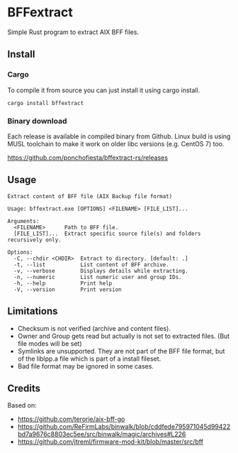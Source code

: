 # BFFextract

Simple Rust program to extract AIX BFF files.

## Install

### Cargo

To compile it from source you can just install it using cargo install.

```
cargo install bffextract
```

### Binary download

Each release is available in compiled binary from Github. Linux build is using MUSL toolchain to make it work on older libc versions (e.g. CentOS 7) too.

https://github.com/ponchofiesta/bffextract-rs/releases

## Usage

```
Extract content of BFF file (AIX Backup file format)

Usage: bffextract.exe [OPTIONS] <FILENAME> [FILE_LIST]...

Arguments:
  <FILENAME>      Path to BFF file.
  [FILE_LIST]...  Extract specific source file(s) and folders recursively only.

Options:
  -C, --chdir <CHDIR>  Extract to directory. [default: .]
  -t, --list           List content of BFF archive.
  -v, --verbose        Displays details while extracting.
  -n, --numeric        List numeric user and group IDs.
  -h, --help           Print help
  -V, --version        Print version
```

## Limitations

- Checksum is not verified (archive and content files).
- Owner and Group gets read but actually is not set to extracted files. (But file modes will be set)
- Symlinks are unsupported. They are not part of the BFF file format, but of the liblpp.a file which is part of a install fileset.
- Bad file format may be ignored in some cases.

## Credits

Based on:

- https://github.com/terorie/aix-bff-go
- https://github.com/ReFirmLabs/binwalk/blob/cddfede795971045d99422bd7a9676c8803ec5ee/src/binwalk/magic/archives#L226
- https://github.com/jtreml/firmware-mod-kit/blob/master/src/bff
